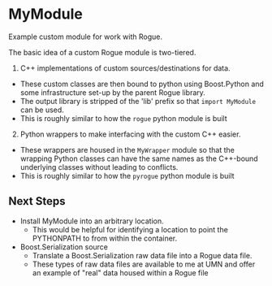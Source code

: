 # MyModule

Example custom module for work with Rogue.

The basic idea of a custom Rogue module is two-tiered.

1. C++ implementations of custom sources/destinations for data.
  - These custom classes are then bound to python using Boost.Python 
    and some infrastructure set-up by the parent Rogue library.
  - The output library is stripped of the 'lib' prefix so that
    `import MyModule` can be used.
  - This is roughly similar to how the `rogue` python module is built
2. Python wrappers to make interfacing with the custom C++ easier.
  - These wrappers are housed in the `MyWrapper` module so that
    the wrapping Python classes can have the same names as the C++-bound
    underlying classes without leading to conflicts.
  - This is roughly similar to how the `pyrogue` python module is built

## Next Steps
- Install MyModule into an arbitrary location.
  - This would be helpful for identifying a location to point the PYTHONPATH
    to from within the container.
- Boost.Serialization source
  - Translate a Boost.Serialization raw data file into a Rogue data file.
  - These types of raw data files are available to me at UMN and offer
    an example of "real" data housed within a Rogue file
